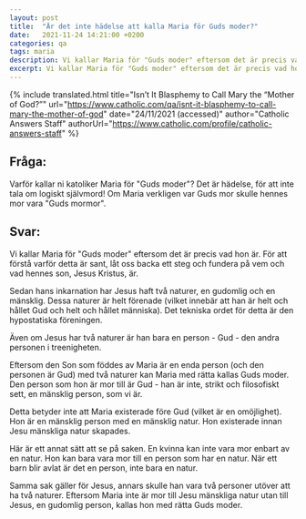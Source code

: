 ```yaml
---
layout: post
title:  "Är det inte hädelse att kalla Maria för Guds moder?"
date:   2021-11-24 14:21:00 +0200
categories: qa
tags: maria
description: Vi kallar Maria för "Guds moder" eftersom det är precis vad hon är.  
excerpt: Vi kallar Maria för "Guds moder" eftersom det är precis vad hon är. För att förstå varför detta är sant, låt oss backa ett steg och fundera på vem och vad hennes son, Jesus Kristus, är.
---
```



{% include translated.html 
    title="Isn’t It Blasphemy to Call Mary the “Mother of God?”"
    url="https://www.catholic.com/qa/isnt-it-blasphemy-to-call-mary-the-mother-of-god"
     date="24/11/2021 (accessed)" 
    author="Catholic Answers Staff" 
    authorUrl="https://www.catholic.com/profile/catholic-answers-staff"
%}

## Fråga:
Varför kallar ni katoliker Maria för "Guds moder"? Det är hädelse, för att inte tala om logiskt självmord! Om Maria verkligen var Guds mor skulle hennes mor vara "Guds mormor".

## Svar:

Vi kallar Maria för "Guds moder" eftersom det är precis vad hon är. För att förstå varför detta är sant, låt oss backa ett steg och fundera på vem och vad hennes son, Jesus Kristus, är.

Sedan hans inkarnation har Jesus haft två naturer, en gudomlig och en mänsklig. Dessa naturer är helt förenade (vilket innebär att han är helt och hållet Gud och helt och hållet människa). Det tekniska ordet för detta är den hypostatiska föreningen.

Även om Jesus har två naturer är han bara en person - Gud - den andra personen i treenigheten. 


Eftersom den Son som föddes av Maria är en enda person (och den personen är Gud) med två naturer kan Maria med rätta kallas Guds moder. Den person som hon är mor till är Gud - han är inte, strikt och filosofiskt sett, en mänsklig person, som vi är.

Detta betyder inte att Maria existerade före Gud (vilket är en omöjlighet). Hon är en mänsklig person med en mänsklig natur. Hon existerade innan Jesu mänskliga natur skapades.

Här är ett annat sätt att se på saken. En kvinna kan inte vara mor enbart av en natur. Hon kan bara vara mor till en person som har en natur. När ett barn blir avlat är det en person, inte bara en natur.

Samma sak gäller för Jesus, annars skulle han vara två personer utöver att ha två naturer. Eftersom Maria inte är mor till Jesu mänskliga natur utan till Jesus, en gudomlig person, kallas hon med rätta Guds moder.

